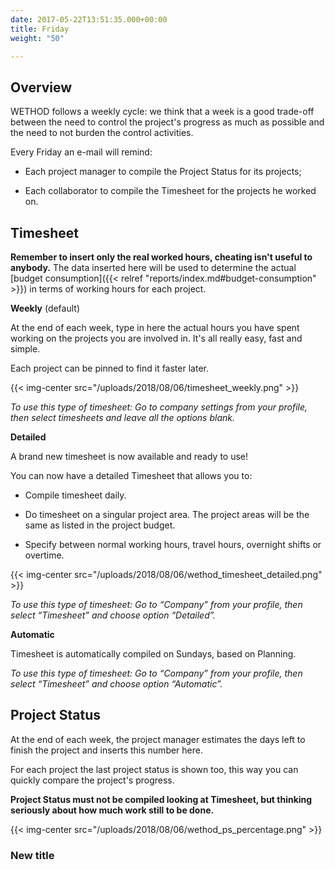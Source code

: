```yaml
---
date: 2017-05-22T13:51:35.000+00:00
title: Friday
weight: "50"

---
```

## Overview

WETHOD follows a weekly cycle: we think that a week is a good trade-off between the need to control the project's progress as much as possible and the need to not burden the control activities.

Every Friday an e-mail will remind:

* Each project manager to compile the Project Status for its projects;

* Each collaborator to compile the Timesheet for the projects he worked on.


## Timesheet

**Remember to insert only the real worked hours, cheating isn't useful to anybody.** The data inserted here will be used to determine the actual [budget consumption]({{< relref "reports/index.md#budget-consumption" >}}) in terms of working hours for each project.


**Weekly** (default)

At the end of each week, type in here the actual hours you have spent working on the projects you are involved in. It's all really easy, fast and simple.

Each project can be pinned to find it faster later.

{{< img-center src="/uploads/2018/08/06/timesheet_weekly.png" >}}

_To use this type of timesheet:
Go to company settings from your profile, then select timesheets and leave all the options blank._


**Detailed**

A brand new timesheet is now available and ready to use!

You can now have a detailed Timesheet that allows you to:

* Compile timesheet daily.

* Do timesheet on a singular project area. 
  The project areas will be the same as listed in the project budget. 

* Specify between normal working hours, travel hours, overnight shifts or     overtime.

{{< img-center src="/uploads/2018/08/06/wethod_timesheet_detailed.png" >}}

_To use this type of timesheet: 
Go to “Company” from your profile, then select “Timesheet” and choose option “Detailed”._


**Automatic** 

Timesheet is automatically compiled on Sundays, based on Planning.

_To use this type of timesheet: 
Go to “Company” from your profile, then select “Timesheet” and choose option “Automatic”._




## Project Status

At the end of each week, the project manager estimates the days left to finish the project and inserts this number here.

For each project the last project status is shown too, this way you can quickly compare the project's progress.

**Project Status must not be compiled looking at Timesheet, but thinking seriously about how much work still to be done.**

{{< img-center src="/uploads/2018/08/06/wethod_ps_percentage.png" >}}

### New title
